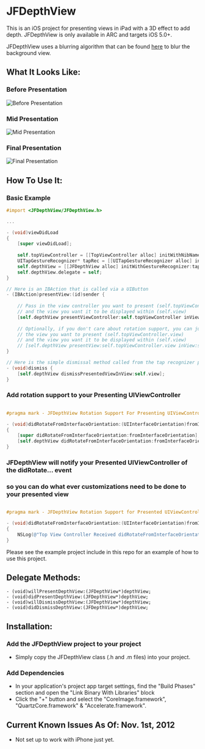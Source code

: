 JFDepthView
===========

This is an iOS project for presenting views in iPad with a 3D effect to add depth. JFDepthView is only available in ARC and targets iOS 5.0+.

JFDepthView uses a blurring algorithm that can be found [here](http://indieambitions.com/idevblogaday/perform-blur-vimage-accelerate-framework-tutorial/?utm_source=feedburner&utm_medium=feed&utm_campaign=Feed%3A+IndieAmbitions+%28Indie+Ambitions%29 "here") to blur the background view.

What It Looks Like:
------------------

### Before Presentation
![Before Presentation](http://imageshack.us/a/img853/6004/screenshot20121102at813.png)

### Mid Presentation
![Mid Presentation](http://imageshack.us/a/img525/5831/screenshot20121102at814.png)

### Final Presentation
![Final Presentation](http://imageshack.us/a/img209/6004/screenshot20121102at813.png)

How To Use It:
-------------

### Basic Example

```objective-c
#import <JFDepthView/JFDepthView.h>

...

- (void)viewDidLoad
{
    [super viewDidLoad];
    
    self.topViewController = [[TopViewController alloc] initWithNibName:@"TopViewController" bundle:nil];
    UITapGestureRecognizer* tapRec = [[UITapGestureRecognizer alloc] initWithTarget:self action:@selector(dismiss)];
    self.depthView = [[JFDepthView alloc] initWithGestureRecognizer:tapRec];
    self.depthView.delegate = self;
}

// Here is an IBAction that is called via a UIButton
- (IBAction)presentView:(id)sender {
    
    // Pass in the view controller you want to present (self.topViewController) 
    // and the view you want it to be displayed within (self.view)
    [self.depthView presentViewController:self.topViewController inView:self.view];
    
    // Optionally, if you don't care about rotation support, you can just pass in 
    // the view you want to present (self.topViewController.view) 
    // and the view you want it to be displayed within (self.view)
    // [self.depthView presentView:self.topViewController.view inView:self.view];
}

// Here is the simple dismissal method called from the tap recognizer passed into init method of JFDepthView
- (void)dismiss {
    [self.depthView dismissPresentedViewInView:self.view];
}
```


### Add rotation support to your Presenting UIViewController
```objective-c

#pragma mark - JFDepthView Rotation Support For Presenting UIViewController

- (void)didRotateFromInterfaceOrientation:(UIInterfaceOrientation)fromInterfaceOrientation
{
    [super didRotateFromInterfaceOrientation:fromInterfaceOrientation];
    [self.depthView didRotateFromInterfaceOrientation:fromInterfaceOrientation];
}
```


### JFDepthView will notify your Presented UIViewController of the didRotate... event
### so you can do what ever customizations need to be done to your presented view
```objective-c

#pragma mark - JFDepthView Rotation Support for Presented UIViewController

- (void)didRotateFromInterfaceOrientation:(UIInterfaceOrientation)fromInterfaceOrientation
{
    NSLog(@"Top View Controller Received didRotateFromInterfaceOrientation: event from JFDepthView");
}
```


Please see the example project include in this repo for an example of how to use this project.
    
Delegate Methods:
----------------

    - (void)willPresentDepthView:(JFDepthView*)depthView;
    - (void)didPresentDepthView:(JFDepthView*)depthView;
    - (void)willDismissDepthView:(JFDepthView*)depthView;
    - (void)didDismissDepthView:(JFDepthView*)depthView;
    
Installation:
------------

### Add the JFDepthView project to your project

- Simply copy the JFDepthView class (.h and .m files) into your project.

### Add Dependencies

- In your application's project app target settings, find the "Build Phases" section and open the "Link Binary With Libraries" block
- Click the "+" button and select the "CoreImage.framework", "QuartzCore.framework" & "Accelerate.framework".

Current Known Issues As Of: Nov. 1st, 2012
-------------------------------------------

- Not set up to work with iPhone just yet.